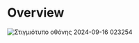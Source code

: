 # Overview
![Στιγμιότυπο οθόνης 2024-09-16 023254](https://github.com/user-attachments/assets/eb01b90a-d904-44a5-981a-19088216d586)
